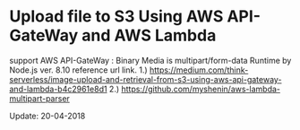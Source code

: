 # Upload file to S3 Using AWS API-GateWay and AWS Lambda

support AWS API-GateWay : Binary Media is multipart/form-data
Runtime by Node.js ver. 8.10
reference url link.
1.) https://medium.com/think-serverless/image-upload-and-retrieval-from-s3-using-aws-api-gateway-and-lambda-b4c2961e8d1
2.) https://github.com/myshenin/aws-lambda-multipart-parser

Update: 20-04-2018
